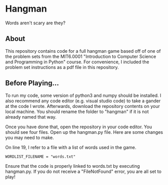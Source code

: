 # Hangman
Words aren't scary are they?

## About
This repository contains code for a full hangman game based off of one of the problem sets from the MIT6.0001 "Introduction to Computer Science and Programming in Python" course. For convenience, I included the problem set instructions as a pdf file in this repository. 

## Before Playing...
To run my code, some version of python3 and numpy should be installed. I also recommend any code editor (e.g. visual studio code) to take a gander at the code I wrote. Afterwards, download the repository contents on your local machine. You should rename the folder to "hangman" if it is not already named that way.

Once you have done that, open the repository in your code editor. You should see four files. Open up the hangman.py file. Here are some changes you may need to make.

On line 19, I refer to a file with a list of words used in the game. 
```python3
WORDLIST_FILENAME = "words.txt"
```
Ensure that the code is properly linked to words.txt by executing hangman.py. If you do not receive a "FileNotFound" error, you are all set to play!
